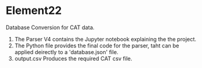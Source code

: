 # Element22
Database Conversion for CAT data.


1. The Parser V4 contains the Jupyter notebook explaining the the project.
2. The Python file provides the final code for the parser, taht can be applied deirectly to a 'database.json' file.
3. output.csv Produces the required CAT csv file. 
